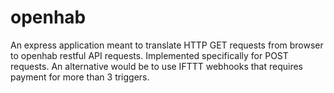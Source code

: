 # openhab
An express application meant to translate HTTP GET requests from browser to openhab restful API requests. Implemented specifically for POST requests. An alternative would be to use IFTTT webhooks that requires payment for more than 3 triggers.
